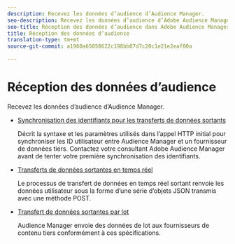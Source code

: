 ```yaml
---
description: Recevez les données d’audience d’Audience Manager.
seo-description: Recevez les données d’audience d’Adobe Audience Manager (AAM).
seo-title: Réception des données d’audience dans Adobe Audience Manager (AAM)
title: Réception des données d’audience
translation-type: tm+mt
source-git-commit: a1960a65058622c198bb07d7c20c1e21e2eaf00a

---
```



# Réception des données d’audience

Recevez les données d’audience d’Audience Manager.

* [Synchronisation des identifiants pour les transferts de données sortants](/help/using/integration/receiving-audience-data/id-sync-outbound.md)

   Décrit la syntaxe et les paramètres utilisés dans l’appel HTTP initial pour synchroniser les ID utilisateur entre Audience Manager et un fournisseur de données tiers. Contactez votre consultant Adobe Audience Manager avant de tenter votre première synchronisation des identifiants.

* [Transferts de données sortantes en temps réel](/help/using/integration/receiving-audience-data/batch-outbound-transfers/batch-outbound-overview.md)

   Le processus de transfert de données en temps réel sortant renvoie les données utilisateur sous la forme d’une série d’objets JSON transmis avec une méthode POST.

* [Transfert de données sortantes par lot](/help/using/integration/receiving-audience-data/batch-outbound-transfers/outbound-file-name-contents.md)

   Audience Manager envoie des données de lot aux fournisseurs de contenu tiers conformément à ces spécifications.
